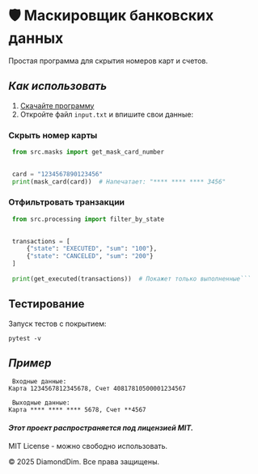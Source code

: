 # 🛡️ Маскировщик банковских данных

Простая программа для скрытия номеров карт и счетов.

## **_Как использовать_**

1. [Скачайте программу](https://github.com/DiamondDim/bank_mask_project/archive/main.zip)
2. Откройте файл `input.txt` и впишите свои данные:

### Скрыть номер карты
 

``` python
 from src.masks import get_mask_card_number

 
 card = "1234567890123456"
 print(mask_card(card))  # Напечатает: "**** **** **** 3456"
```
### Отфильтровать транзакции
``` python
 from src.processing import filter_by_state

 
 transactions = [
     {"state": "EXECUTED", "sum": "100"},
     {"state": "CANCELED", "sum": "200"}
 ]
 
 print(get_executed(transactions))  # Покажет только выполненные```
```

## Тестирование
Запуск тестов с покрытием:
```
pytest -v
```


## **_Пример_**
```
 Входные данные: 
Карта 1234567812345678, Счет 40817810500001234567

 Выходные данные:
Карта **** **** **** 5678, Счет **4567
```

#### _Этот проект распространяется под лицензией MIT._
MIT License - можно свободно использовать.

© 2025 DiamondDim. Все права защищены.
